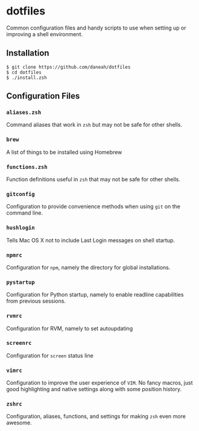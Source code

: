 # dotfiles

Common configuration files and handy scripts to use when setting up or improving a shell environment.

## Installation
```shell
$ git clone https://github.com/daneah/dotfiles
$ cd dotfiles
$ ./install.zsh
```

## Configuration Files

### `aliases.zsh`

Command aliases that work in `zsh` but may not be safe for other shells.

### `brew`

A list of things to be installed using Homebrew

### `functions.zsh`

Function definitions useful in `zsh` that may not be safe for other shells.

### `gitconfig`

Configuration to provide convenience methods when using `git` on the command line.

### `hushlogin`

Tells Mac OS X not to include Last Login messages on shell startup.

### `npmrc`

Configuration for `npm`, namely the directory for global installations.

### `pystartup`

Configuration for Python startup, namely to enable readline capabilities from previous sessions.

### `rvmrc`

Configuration for RVM, namely to set autoupdating

### `screenrc`

Configuration for `screen` status line

### `vimrc`

Configuration to improve the user experience of `VIM`. No fancy macros, just good highlighting and native settings along with some position history.

### `zshrc`

Configuration, aliases, functions, and settings for making `zsh` even more awesome.
